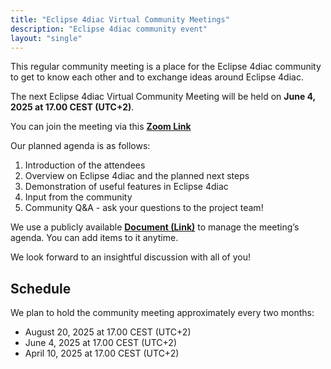 ```yaml
---
title: "Eclipse 4diac Virtual Community Meetings"
description: "Eclipse 4diac community event"
layout: "single"
---
```



This regular community meeting is a place for the Eclipse 4diac community to get to know each other and to exchange ideas around Eclipse 4diac.

The next Eclipse 4diac Virtual Community Meeting will be held on **June 4, 2025 at 17.00 CEST (UTC+2)**.

You can join the meeting via this **[Zoom Link](https://jku.zoom.us/j/99840792097?pwd=dj1Deby9bFK4aGkMtLruO9XoHtLpH0.1)**

Our planned agenda is as follows:
1. Introduction of the attendees
2. Overview on Eclipse 4diac and the planned next steps
3. Demonstration of useful features in Eclipse 4diac
4. Input from the community
3. Community Q&A - ask your questions to the project team!

We use a publicly available **[Document (Link)](https://docs.google.com/document/d/1XKoy3ec--dxvINVou9o_muGmMFUC0RBq-zF8rmqKj-g/edit?usp=sharing)** to manage the meeting’s agenda. You can add items to it anytime.

We look forward to an insightful discussion with all of you!

## Schedule
We plan to hold the community meeting approximately every two months:
- August 20, 2025 at 17.00 CEST (UTC+2)
- June 4, 2025 at 17.00 CEST (UTC+2)
- April 10, 2025 at 17.00 CEST (UTC+2)